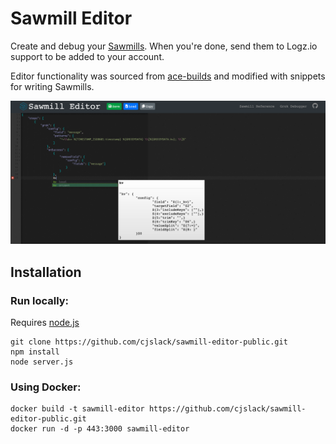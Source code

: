 # Sawmill Editor
Create and debug your [Sawmills](https://github.com/logzio/sawmill). When you're done, send them to Logz.io support to be added to your account.

Editor functionality was sourced from [ace-builds](https://github.com/ajaxorg/ace-builds) and modified with snippets for writing Sawmills.

![screenshot](screenshot1.png)

## Installation

### Run locally:
Requires [node.js](https://nodejs.org/en/)
```
git clone https://github.com/cjslack/sawmill-editor-public.git
npm install
node server.js
```

### Using Docker:
```
docker build -t sawmill-editor https://github.com/cjslack/sawmill-editor-public.git
docker run -d -p 443:3000 sawmill-editor
```

